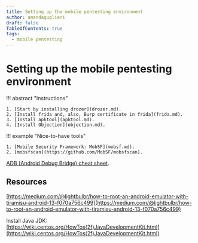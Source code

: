 ```yaml
---
title: Setting up the mobile pentesting environment
author: amandaguglieri
draft: false
TableOfContents: true
tags:
  - mobile pentesting 
---
```


# Setting up the mobile pentesting environment


!!! abstract "Instructions"

    1. [Start by installing drozer](drozer.md).
    2. [Install frida and, also, Burp certificate in frida](frida.md).
    3. [Install apktool](apktool.md).
    4. [Install Objection](objection.md).


!!! example "Nice-to-have tools"

    1. [Mobile Security Framework: MobSF](mobsf.md).
    2. [mobsfscan](https://github.com/MobSF/mobsfscan).


[ADB (Android Debug Bridge) cheat sheet](android-debug-bridge.md).


## Resources

[https://medium.com/@lightbulbr/how-to-root-an-android-emulator-with-tiramisu-android-13-f070a756c499](https://medium.com/@lightbulbr/how-to-root-an-android-emulator-with-tiramisu-android-13-f070a756c499)


Install Java JDK: [https://wiki.centos.org/HowTos(2f)JavaDevelopmentKit.html](https://wiki.centos.org/HowTos(2f)JavaDevelopmentKit.html)
